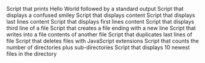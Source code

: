 Script that prints Hello World followed by a standard output
Script that displays a confused smiley
Script that displays content
Script that displays last lines content
Script that displays first lines content
Script that displays third line of a file
Script that creates a file ending with a new line
Script that writes into a file contents of another file
Script that duplicates last lines of file
Script that deletes files with JavaScript extensions
Script that counts the number of directories plus sub-directories
Script that displays 10 newest files in the directory
